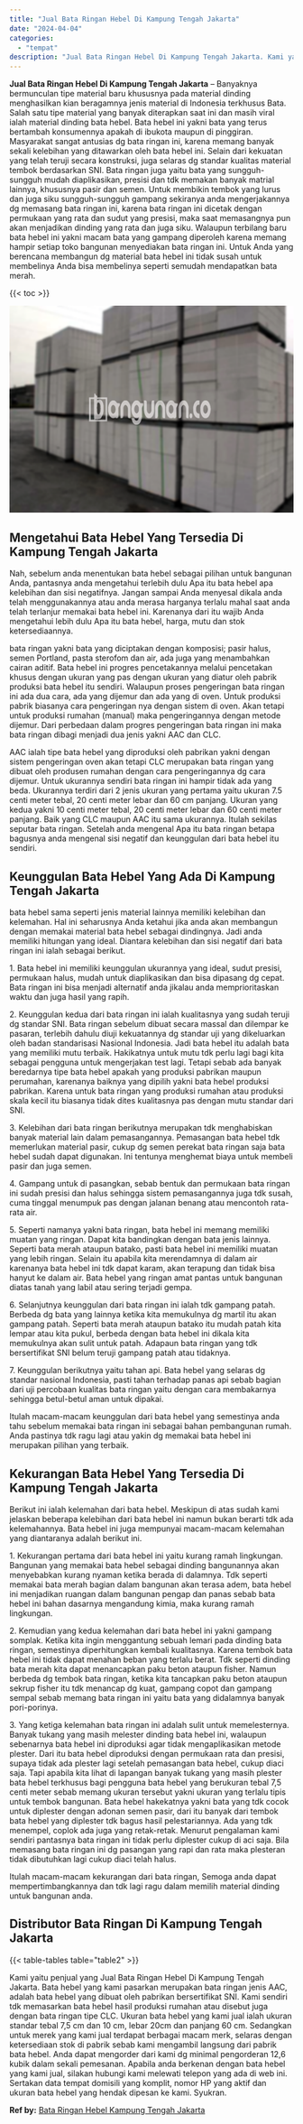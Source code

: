 ```yaml
---
title: "Jual Bata Ringan Hebel Di Kampung Tengah Jakarta"
date: "2024-04-04"
categories: 
  - "tempat"
description: "Jual Bata Ringan Hebel Di Kampung Tengah Jakarta. Kami yaitu penjual yang Jual Bata Ringan Hebel Di Kampung Tengah Jakarta. Bata hebel yang kami pasarkan mer..."
---
```


**Jual Bata Ringan Hebel Di Kampung Tengah Jakarta** – Banyaknya bermunculan tipe material baru khususnya pada material dinding menghasilkan kian beragamnya jenis material di Indonesia terkhusus Bata. Salah satu tipe material yang banyak diterapkan saat ini dan masih viral ialah material dinding bata hebel. Bata hebel ini yakni bata yang terus bertambah konsumennya apakah di ibukota maupun di pinggiran. Masyarakat sangat antusias dg bata ringan ini, karena memang banyak sekali kelebihan yang ditawarkan oleh bata hebel ini. Selain dari kekuatan yang telah teruji secara konstruksi, juga selaras dg standar kualitas material tembok berdasarkan SNI. Bata ringan juga yaitu bata yang sungguh-sungguh mudah diaplikasikan, presisi dan tdk memakan banyak matrial lainnya, khususnya pasir dan semen. Untuk membikin tembok yang lurus dan juga siku sungguh-sungguh gampang sekiranya anda mengerjakannya dg memasang bata ringan ini, karena bata ringan ini dicetak dengan permukaan yang rata dan sudut yang presisi, maka saat memasangnya pun akan menjadikan dinding yang rata dan juga siku. Walaupun terbilang baru bata hebel ini yakni macam bata yang gampang diperoleh karena memang hampir setiap toko bangunan menyediakan bata ringan ini. Untuk Anda yang berencana membangun dg material bata hebel ini tidak susah untuk membelinya Anda bisa membelinya seperti semudah mendapatkan bata merah.

{{< toc >}}

![Jual Bata Ringan Hebel Di Kampung Tengah Jakarta](/images/jual-hebel-murah-43.png)

## Mengetahui Bata Hebel Yang Tersedia Di Kampung Tengah Jakarta

Nah, sebelum anda menentukan bata hebel sebagai pilihan untuk bangunan Anda, pantasnya anda mengetahui terlebih dulu Apa itu bata hebel apa kelebihan dan sisi negatifnya. Jangan sampai Anda menyesal dikala anda telah menggunakannya atau anda merasa harganya terlalu mahal saat anda telah terlanjur memakai bata hebel ini. Karenanya dari itu wajib Anda mengetahui lebih dulu Apa itu bata hebel, harga, mutu dan stok ketersediaannya.

bata ringan yakni bata yang diciptakan dengan komposisi; pasir halus, semen Portland, pasta sterofom dan air, ada juga yang menambahkan cairan aditif. Bata hebel ini progres pencetakannya melalui pencetakan khusus dengan ukuran yang pas dengan ukuran yang diatur oleh pabrik produksi bata hebel itu sendiri. Walaupun proses pengeringan bata ringan ini ada dua cara, ada yang dijemur dan ada yang di oven. Untuk produksi pabrik biasanya cara pengeringan nya dengan sistem di oven. Akan tetapi untuk produksi rumahan (manual) maka pengeringannya dengan metode dijemur. Dari perbedaan dalam progres pengeringan bata ringan ini maka bata ringan dibagi menjadi dua jenis yakni AAC dan CLC.

AAC ialah tipe bata hebel yang diproduksi oleh pabrikan yakni dengan sistem pengeringan oven akan tetapi CLC merupakan bata ringan yang dibuat oleh produsen rumahan dengan cara pengeringannya dg cara dijemur. Untuk ukurannya sendiri bata ringan ini hampir tidak ada yang beda. Ukurannya terdiri dari 2 jenis ukuran yang pertama yaitu ukuran 7.5 centi meter tebal, 20 centi meter lebar dan 60 cm panjang. Ukuran yang kedua yakni 10 centi meter tebal, 20 centi meter lebar dan 60 centi meter panjang. Baik yang CLC maupun AAC itu sama ukurannya. Itulah sekilas seputar bata ringan. Setelah anda mengenal Apa itu bata ringan betapa bagusnya anda mengenal sisi negatif dan keunggulan dari bata hebel itu sendiri.

## Keunggulan Bata Hebel Yang Ada Di Kampung Tengah Jakarta

bata hebel sama seperti jenis material lainnya memiliki kelebihan dan kelemahan. Hal ini seharusnya Anda ketahui jika anda akan membangun dengan memakai material bata hebel sebagai dindingnya. Jadi anda memiliki hitungan yang ideal. Diantara kelebihan dan sisi negatif dari bata ringan ini ialah sebagai berikut.

1\. Bata hebel ini memiliki keunggulan ukurannya yang ideal, sudut presisi, permukaan halus, mudah untuk diaplikasikan dan bisa dipasang dg cepat. Bata ringan ini bisa menjadi alternatif anda jikalau anda memprioritaskan waktu dan juga hasil yang rapih.

2\. Keunggulan kedua dari bata ringan ini ialah kualitasnya yang sudah teruji dg standar SNI. Bata ringan sebelum dibuat secara massal dan dilempar ke pasaran, terlebih dahulu diuji kekuatannya dg standar uji yang dikeluarkan oleh badan standarisasi Nasional Indonesia. Jadi bata hebel itu adalah bata yang memiliki mutu terbaik. Hakikatnya untuk mutu tdk perlu lagi bagi kita sebagai pengguna untuk mengerjakan test lagi. Tetapi sebab ada banyak beredarnya tipe bata hebel apakah yang produksi pabrikan maupun perumahan, karenanya baiknya yang dipilih yakni bata hebel produksi pabrikan. Karena untuk bata ringan yang produksi rumahan atau produksi skala kecil itu biasanya tidak dites kualitasnya pas dengan mutu standar dari SNI.

3\. Kelebihan dari bata ringan berikutnya merupakan tdk menghabiskan banyak material lain dalam pemasangannya. Pemasangan bata hebel tdk memerlukan material pasir, cukup dg semen perekat bata ringan saja bata hebel sudah dapat digunakan. Ini tentunya menghemat biaya untuk membeli pasir dan juga semen.

4\. Gampang untuk di pasangkan, sebab bentuk dan permukaan bata ringan ini sudah presisi dan halus sehingga sistem pemasangannya juga tdk susah, cuma tinggal menumpuk pas dengan jalanan benang atau mencontoh rata-rata air.

5\. Seperti namanya yakni bata ringan, bata hebel ini memang memiliki muatan yang ringan. Dapat kita bandingkan dengan bata jenis lainnya. Seperti bata merah ataupun batako, pasti bata hebel ini memiliki muatan yang lebih ringan. Selain itu apabila kita merendamnya di dalam air karenanya bata hebel ini tdk dapat karam, akan terapung dan tidak bisa hanyut ke dalam air. Bata hebel yang ringan amat pantas untuk bangunan diatas tanah yang labil atau sering terjadi gempa.

6\. Selanjutnya keunggulan dari bata ringan ini ialah tdk gampang patah. Berbeda dg bata yang lainnya ketika kita memukulnya dg martil itu akan gampang patah. Seperti bata merah ataupun batako itu mudah patah kita lempar atau kita pukul, berbeda dengan bata hebel ini dikala kita memukulnya akan sulit untuk patah. Adapaun bata ringan yang tdk bersertifikat SNI belum teruji gampang patah atau tidaknya.

7\. Keunggulan berikutnya yaitu tahan api. Bata hebel yang selaras dg standar nasional Indonesia, pasti tahan terhadap panas api sebab bagian dari uji percobaan kualitas bata ringan yaitu dengan cara membakarnya sehingga betul-betul aman untuk dipakai.

Itulah macam-macam keunggulan dari bata hebel yang semestinya anda tahu sebelum memakai bata ringan ini sebagai bahan pembangunan rumah. Anda pastinya tdk ragu lagi atau yakin dg memakai bata hebel ini merupakan pilihan yang terbaik.

## Kekurangan Bata Hebel Yang Tersedia Di Kampung Tengah Jakarta

Berikut ini ialah kelemahan dari bata hebel. Meskipun di atas sudah kami jelaskan beberapa kelebihan dari bata hebel ini namun bukan berarti tdk ada kelemahannya. Bata hebel ini juga mempunyai macam-macam kelemahan yang diantaranya adalah berikut ini.

1\. Kekurangan pertama dari bata hebel ini yaitu kurang ramah lingkungan. Bangunan yang memakai bata hebel sebagai dinding bangunannya akan menyebabkan kurang nyaman ketika berada di dalamnya. Tdk seperti memakai bata merah bagian dalam bangunan akan terasa adem, bata hebel ini menjadikan ruangan dalam bangunan pengap dan panas sebab bata hebel ini bahan dasarnya mengandung kimia, maka kurang ramah lingkungan.

2\. Kemudian yang kedua kelemahan dari bata hebel ini yakni gampang somplak. Ketika kita ingin menggantung sebuah lemari pada dinding bata ringan, semestinya diperhitungkan kembali kualitasnya. Karena tembok bata hebel ini tidak dapat menahan beban yang terlalu berat. Tdk seperti dinding bata merah kita dapat menancapkan paku beton ataupun fisher. Namun berbeda dg tembok bata ringan, ketika kita tancapkan paku beton ataupun sekrup fisher itu tdk menancap dg kuat, gampang copot dan gampang sempal sebab memang bata ringan ini yaitu bata yang didalamnya banyak pori-porinya.

3\. Yang ketiga kelemahan bata ringan ini adalah sulit untuk memelesternya. Banyak tukang yang masih melester dinding bata hebel ini, walaupun sebenarnya bata hebel ini diproduksi agar tidak mengaplikasikan metode plester. Dari itu bata hebel diproduksi dengan permukaan rata dan presisi, supaya tidak ada plester lagi setelah pemasangan bata hebel, cukup diaci saja. Tapi apabila kita lihat di lapangan banyak tukang yang masih plester bata hebel terkhusus bagi pengguna bata hebel yang berukuran tebal 7,5 centi meter sebab memang ukuran tersebut yakni ukuran yang terlalu tipis untuk tembok bangunan. Bata hebel hakekatnya yakni bata yang tdk cocok untuk diplester dengan adonan semen pasir, dari itu banyak dari tembok bata hebel yang diplester tdk bagus hasil pelestariannya. Ada yang tdk menempel, coplok ada juga yang retak-retak. Menurut pengalaman kami sendiri pantasnya bata ringan ini tidak perlu diplester cukup di aci saja. Bila memasang bata ringan ini dg pasangan yang rapi dan rata maka plesteran tidak dibutuhkan lagi cukup diaci telah halus.

Itulah macam-macam kekurangan dari bata ringan, Semoga anda dapat mempertimbangkannya dan tdk lagi ragu dalam memilih material dinding untuk bangunan anda.

## Distributor Bata Ringan Di Kampung Tengah Jakarta

{{< table-tables table="table2" >}}

Kami yaitu penjual yang Jual Bata Ringan Hebel Di Kampung Tengah Jakarta. Bata hebel yang kami pasarkan merupakan bata ringan jenis AAC, adalah bata hebel yang dibuat oleh pabrikan bersertifikat SNI. Kami sendiri tdk memasarkan bata hebel hasil produksi rumahan atau disebut juga dengan bata ringan tipe CLC. Ukuran bata hebel yang kami jual ialah ukuran standar tebal 7,5 cm dan 10 cm, lebar 20cm dan panjang 60 cm. Sedangkan untuk merek yang kami jual terdapat berbagai macam merk, selaras dengan ketersediaan stok di pabrik sebab kami mengambil langsung dari pabrik bata hebel. Anda dapat mengorder dari kami dg minimal pengorderan 12,6 kubik dalam sekali pemesanan. Apabila anda berkenan dengan bata hebel yang kami jual, silakan hubungi kami melewati telepon yang ada di web ini. Sertakan data tempat domisili yang komplit, nomor HP yang aktif dan ukuran bata hebel yang hendak dipesan ke kami. Syukran.

**Ref by:** [Bata Ringan Hebel Kampung Tengah Jakarta](https://id.wikipedia.org/wiki/Bata)
